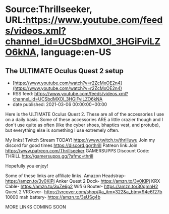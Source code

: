 # Source:Thrillseeker, URL:https://www.youtube.com/feeds/videos.xml?channel_id=UCSbdMXOI_3HGiFviLZO6kNA, language:en-US

## The ULTIMATE Oculus Quest 2 setup
 - [https://www.youtube.com/watch?v=r2ZcMxOE2n4](https://www.youtube.com/watch?v=r2ZcMxOE2n4)
 - RSS feed: https://www.youtube.com/feeds/videos.xml?channel_id=UCSbdMXOI_3HGiFviLZO6kNA
 - date published: 2021-03-06 00:00:00+00:00

Here is the ULTIMATE Oculus Quest 2. These are all of the accessories I use on a daily basis. Some of these accessories ARE a little crazier though and I don't use quite as often (like the cyber shoes, bhaptics vest, and protube), but everything else is something I use extremely often. 


My links!
Twitch Stream TODAY!
https://www.twitch.tv/thrilluwu
Join my discord for good times
https://discord.gg/thrill
Patreon link:Join
https://www.patreon.com/Thrillseeker
GAMERSUPPS Discount Code: THRILL
http://gamersupps.gg/?afmc=thrill







Hopefully you enjoy!

Some of these links are affiliate links. 
Amazon Headstrap- https://amzn.to/3v0KIPj
Anker Quest 2 Dock- https://amzn.to/3v0KIPj
KRX Cable- https://amzn.to/3uZe6p2
Wifi 6 Router- https://amzn.to/30gmnH2
Quest 2 VRCover- https://vrcover.com/shop/#a_itm=322&a_btm=94e6f27b
10000 mah battery- https://amzn.to/3sUSg4b



 MORE LINKS COMING SOON

